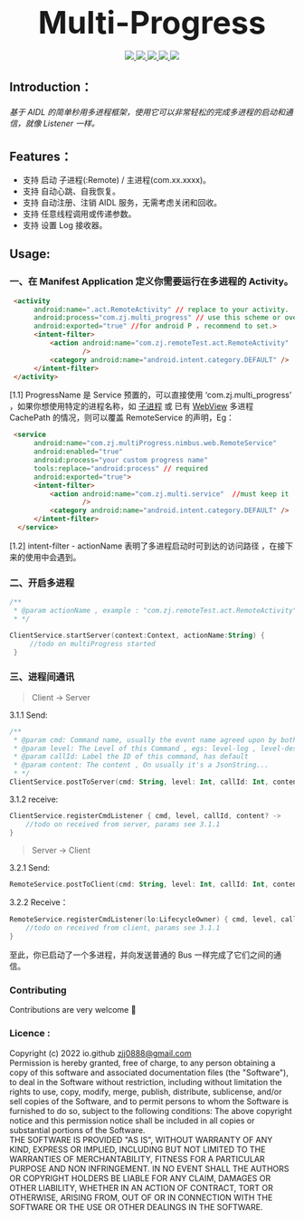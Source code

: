 <p align="center" >
  <b style = "font-size:55px">Multi-Progress</b>
   <br>
   <br>
   <a href = "https://github.com/ZBL-Kiven/">
   <img src = "https://img.shields.io/static/v1?label=By&message=ZBL-Kiven&color=2af"/>
   </a>
   <a href = "https://github.com/ZBL-Kiven/album">
      <img src = "https://img.shields.io/static/v1?label=platform&message=Android&color=6bf"/>
   </a>
   <a href = "https://github.com/ZBL-Kiven">
      <img src = "https://img.shields.io/static/v1?label=author&message=ZJJ&color=9cf"/>
  </a>
  <a href = "https://developer.android.google.cn/jetpack/androidx">
      <img src = "https://img.shields.io/static/v1?label=usage&message=Multi-Progress&color=8ce"/>
  </a>
  <a href = "https://www.android-doc.com/guide/components/android7.0.html">
      <img src = "https://img.shields.io/static/v1?label=minVersion&message=5.0&color=cce"/>
  </a>
</p>



## Introduction：

###### 基于 AIDL 的简单秒用多进程框架，使用它可以非常轻松的完成多进程的启动和通信，就像 Listener 一样。

## Features：

* 支持 启动 子进程(:Remote) / 主进程(com.xx.xxxx)。
* 支持 自动心跳、自我恢复。
* 支持 自动注册、注销 AIDL 服务，无需考虑关闭和回收。
* 支持 任意线程调用或传递参数。
* 支持 设置 Log 接收器。

## Usage:

### 一、在 Manifest Application 定义你需要运行在多进程的 Activity。

```html
 <activity
      android:name=".act.RemoteActivity" // replace to your activity.
      android:process="com.zj.multi_progress" // use this scheme or override with RemoteService.see [1.1]
      android:exported="true" //for android P . recommend to set.>
      <intent-filter>
          <action android:name="com.zj.remoteTest.act.RemoteActivity"  // importante ，see [1.2]
                  /> 
          <category android:name="android.intent.category.DEFAULT" />
      </intent-filter>
 </activity>
```

[1.1] ProgressName 是 Service 预置的，可以直接使用  ‘com.zj.multi_progress’ ，如果你想使用特定的进程名称，如 [子进程]() 或 已有 [WebView]() 多进程 CachePath 的情况，则可以覆盖 RemoteService 的声明，Eg：

```html
 <service
      android:name="com.zj.multiProgress.nimbus.web.RemoteService"
      android:enabled="true"
      android:process="your custom progress name"
      tools:replace="android:process" // required
      android:exported="true">
      <intent-filter>
          <action android:name="com.zj.multi.service"  //must keep it
                  /> 
          <category android:name="android.intent.category.DEFAULT" />
      </intent-filter>
  </service>
```

[1.2] intent-filter - actionName 表明了多进程启动时可到达的访问路径 ，在接下来的使用中会遇到。

### 二、开启多进程

```kotlin
/**
 * @param actionName , example : "com.zj.remoteTest.act.RemoteActivity" or your custom . see [1.2]
 * */

ClientService.startServer(context:Context, actionName:String) {
     //todo on multiProgress started
 }
```

### 三、进程间通讯

> Client -> Server

3.1.1 Send:

```kotlin
/**
 * @param cmd: Command name, usually the event name agreed upon by both parties
 * @param level: The Level of this Command , egs: level-log , level-destroy ... has Default.
 * @param callId: Label the ID of this command, has default
 * @param content: The content , On usually it's a JsonString...
 * */ 
ClientService.postToServer(cmd: String, level: Int, callId: Int, content: String)
```



3.1.2 receive:

```kotlin
ClientService.registerCmdListener { cmd, level, callId, content? ->
    //todo on received from server, params see 3.1.1
}
```

> Server -> Client

3.2.1 Send:

```kotlin
RemoteService.postToClient(cmd: String, level: Int, callId: Int, content: String) //params see 3.1.1
```

3.2.2 Receive：

```kotlin
RemoteService.registerCmdListener(lo:LifecycleOwner) { cmd, level, callId, content ->
    //todo on received from client, params see 3.1.1
}
```

至此，你已启动了一个多进程，并向发送普通的 Bus 一样完成了它们之间的通信。

### Contributing

Contributions are very welcome 🎉

### Licence :

Copyright (c) 2022 io.github zjj0888@gmail.com<br>
Permission is hereby granted, free of charge, to any person obtaining a copy of this software and associated documentation files (the "Software"), to deal in the Software without restriction, including without limitation the rights to use, copy, modify, merge, publish, distribute, sublicense, and/or sell copies of the Software, and to permit persons to whom the Software is furnished to do so, subject to the following conditions:
The above copyright notice and this permission notice shall be included in all copies or substantial portions of the Software.<br>
THE SOFTWARE IS PROVIDED "AS IS", WITHOUT WARRANTY OF ANY KIND, EXPRESS OR IMPLIED, INCLUDING BUT NOT LIMITED TO THE WARRANTIES OF MERCHANTABILITY, FITNESS FOR A PARTICULAR PURPOSE AND NON INFRINGEMENT. IN NO EVENT SHALL THE AUTHORS OR COPYRIGHT HOLDERS BE LIABLE FOR ANY CLAIM, DAMAGES OR OTHER LIABILITY, WHETHER IN AN ACTION OF CONTRACT, TORT OR OTHERWISE, ARISING FROM, OUT OF OR IN CONNECTION WITH THE SOFTWARE OR THE USE OR OTHER DEALINGS IN THE SOFTWARE.
